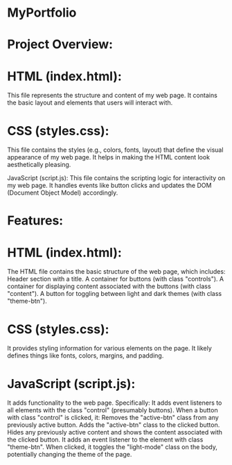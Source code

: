 # MyPortfolio

# Project Overview:

# HTML (index.html):
This file represents the structure and content of my web page.
It contains the basic layout and elements that users will interact with.

# CSS (styles.css):
This file contains the styles (e.g., colors, fonts, layout) that define the visual appearance of my web page.
It helps in making the HTML content look aesthetically pleasing.

JavaScript (script.js):
This file contains the scripting logic for interactivity on my web page.
It handles events like button clicks and updates the DOM (Document Object Model) accordingly.

# Features:

# HTML (index.html):
The HTML file contains the basic structure of the web page, which includes:
Header section with a title.
A container for buttons (with class "controls").
A container for displaying content associated with the buttons (with class "content").
A button for toggling between light and dark themes (with class "theme-btn").

# CSS (styles.css):
It provides styling information for various elements on the page.
It likely defines things like fonts, colors, margins, and padding.

# JavaScript (script.js):
It adds functionality to the web page. Specifically:
It adds event listeners to all elements with the class "control" (presumably buttons).
When a button with class "control" is clicked, it:
Removes the "active-btn" class from any previously active button.
Adds the "active-btn" class to the clicked button.
Hides any previously active content and shows the content associated with the clicked button.
It adds an event listener to the element with class "theme-btn". When clicked, it toggles the "light-mode" class on the body, potentially changing the theme of the page.
